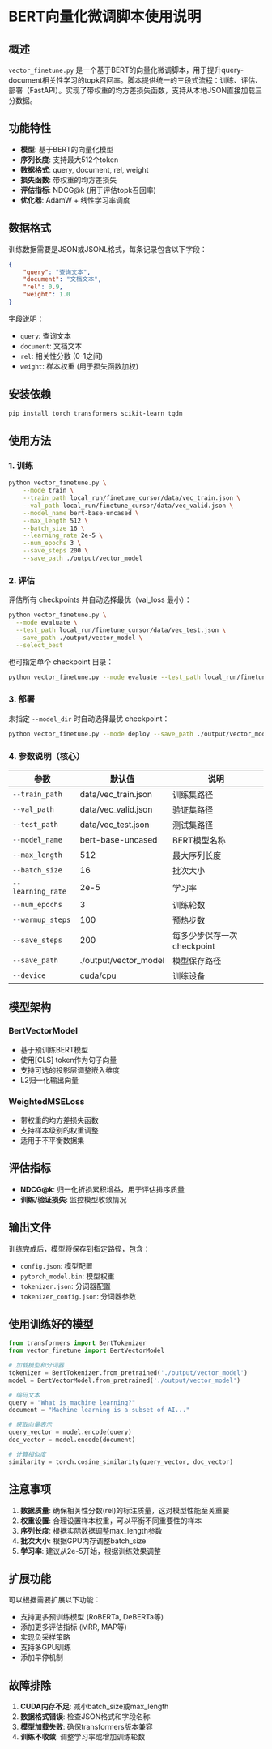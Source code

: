 # BERT向量化微调脚本使用说明

## 概述

`vector_finetune.py` 是一个基于BERT的向量化微调脚本，用于提升query-document相关性学习的topk召回率。脚本提供统一的三段式流程：训练、评估、部署（FastAPI）。实现了带权重的均方差损失函数，支持从本地JSON直接加载三分数据。

## 功能特性

- **模型**: 基于BERT的向量化模型
- **序列长度**: 支持最大512个token
- **数据格式**: query, document, rel, weight
- **损失函数**: 带权重的均方差损失
- **评估指标**: NDCG@k (用于评估topk召回率)
- **优化器**: AdamW + 线性学习率调度

## 数据格式

训练数据需要是JSON或JSONL格式，每条记录包含以下字段：

```json
{
    "query": "查询文本",
    "document": "文档文本", 
    "rel": 0.9,
    "weight": 1.0
}
```

字段说明：
- `query`: 查询文本
- `document`: 文档文本
- `rel`: 相关性分数 (0-1之间)
- `weight`: 样本权重 (用于损失函数加权)

## 安装依赖

```bash
pip install torch transformers scikit-learn tqdm
```

## 使用方法

### 1. 训练

```bash
python vector_finetune.py \
    --mode train \
    --train_path local_run/finetune_cursor/data/vec_train.json \
    --val_path local_run/finetune_cursor/data/vec_valid.json \
    --model_name bert-base-uncased \
    --max_length 512 \
    --batch_size 16 \
    --learning_rate 2e-5 \
    --num_epochs 3 \
    --save_steps 200 \
    --save_path ./output/vector_model
```

### 2. 评估

评估所有 checkpoints 并自动选择最优（val_loss 最小）：

```bash
python vector_finetune.py \
  --mode evaluate \
  --test_path local_run/finetune_cursor/data/vec_test.json \
  --save_path ./output/vector_model \
  --select_best
```

也可指定单个 checkpoint 目录：

```bash
python vector_finetune.py --mode evaluate --test_path local_run/finetune_cursor/data/vec_test.json --checkpoint_dir ./output/vector_model/checkpoint-step-2000
```

### 3. 部署

未指定 `--model_dir` 时自动选择最优 checkpoint：

```bash
python vector_finetune.py --mode deploy --save_path ./output/vector_model --host 0.0.0.0 --port 8000
```

### 4. 参数说明（核心）

| 参数 | 默认值 | 说明 |
|------|--------|------|
| `--train_path` | data/vec_train.json | 训练集路径 |
| `--val_path` | data/vec_valid.json | 验证集路径 |
| `--test_path` | data/vec_test.json | 测试集路径 |
| `--model_name` | bert-base-uncased | BERT模型名称 |
| `--max_length` | 512 | 最大序列长度 |
| `--batch_size` | 16 | 批次大小 |
| `--learning_rate` | 2e-5 | 学习率 |
| `--num_epochs` | 3 | 训练轮数 |
| `--warmup_steps` | 100 | 预热步数 |
| `--save_steps` | 200 | 每多少步保存一次 checkpoint |
| `--save_path` | ./output/vector_model | 模型保存路径 |
| `--device` | cuda/cpu | 训练设备 |

## 模型架构

### BertVectorModel
- 基于预训练BERT模型
- 使用[CLS] token作为句子向量
- 支持可选的投影层调整嵌入维度
- L2归一化输出向量

### WeightedMSELoss
- 带权重的均方差损失函数
- 支持样本级别的权重调整
- 适用于不平衡数据集

## 评估指标

- **NDCG@k**: 归一化折损累积增益，用于评估排序质量
- **训练/验证损失**: 监控模型收敛情况

## 输出文件

训练完成后，模型将保存到指定路径，包含：
- `config.json`: 模型配置
- `pytorch_model.bin`: 模型权重
- `tokenizer.json`: 分词器配置
- `tokenizer_config.json`: 分词器参数

## 使用训练好的模型

```python
from transformers import BertTokenizer
from vector_finetune import BertVectorModel

# 加载模型和分词器
tokenizer = BertTokenizer.from_pretrained('./output/vector_model')
model = BertVectorModel.from_pretrained('./output/vector_model')

# 编码文本
query = "What is machine learning?"
document = "Machine learning is a subset of AI..."

# 获取向量表示
query_vector = model.encode(query)
doc_vector = model.encode(document)

# 计算相似度
similarity = torch.cosine_similarity(query_vector, doc_vector)
```

## 注意事项

1. **数据质量**: 确保相关性分数(rel)的标注质量，这对模型性能至关重要
2. **权重设置**: 合理设置样本权重，可以平衡不同重要性的样本
3. **序列长度**: 根据实际数据调整max_length参数
4. **批次大小**: 根据GPU内存调整batch_size
5. **学习率**: 建议从2e-5开始，根据训练效果调整

## 扩展功能

可以根据需要扩展以下功能：
- 支持更多预训练模型 (RoBERTa, DeBERTa等)
- 添加更多评估指标 (MRR, MAP等)
- 实现负采样策略
- 支持多GPU训练
- 添加早停机制

## 故障排除

1. **CUDA内存不足**: 减小batch_size或max_length
2. **数据格式错误**: 检查JSON格式和字段名称
3. **模型加载失败**: 确保transformers版本兼容
4. **训练不收敛**: 调整学习率或增加训练轮数
